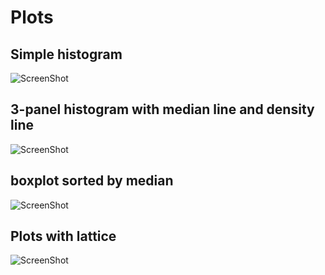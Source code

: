 Plots
=
## Simple histogram

![ScreenShot](https://raw.github.com/ghromis/R/master/simpleHistogram.jpeg)

##  3-panel histogram with median line and density line

![ScreenShot](https://raw.github.com/ghromis/R/master/3panelHist.jpeg)

## boxplot sorted by median

![ScreenShot](https://raw.github.com/ghromis/R/master/boxplot.jpeg)

## Plots with lattice

![ScreenShot](https://raw.github.com/ghromis/R/master/lattice.jpeg)
